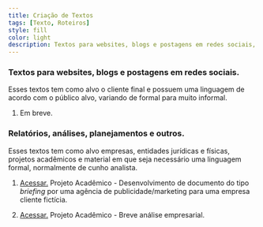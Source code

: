 ```yaml
---
title: Criação de Textos
tags: [Texto, Roteiros]
style: fill
color: light
description: Textos para websites, blogs e postagens em redes sociais, além de relatórios, análises, planejamentos e outros documentos.
---
```


### Textos para websites, blogs e postagens em redes sociais.
Esses textos tem como alvo o cliente final e possuem uma linguagem de acordo com o público alvo, variando de formal para muito informal.

1. Em breve.

### Relatórios, análises, planejamentos e outros.
Esses textos tem como alvo empresas, entidades jurídicas e físicas, projetos acadêmicos e material em que seja necessário uma linguagem formal, normalmente de cunho analista.

1. [Acessar.](https://docs.google.com/document/d/1hKCSDACWiRkj7pZlcewWeSE_lRh5YglD/edit?usp=sharing&ouid=115371388952351795610&rtpof=true&sd=true) Projeto Acadêmico - Desenvolvimento de documento do tipo *briefing* por uma agência de publicidade/marketing para uma empresa cliente fictícia.

2. [Acessar.](https://drive.google.com/file/d/1WvxssxfAzm92jfTWnpehqRjhY_RZ1xyw/view?usp=sharing) Projeto Acadêmico - Breve análise empresarial.
